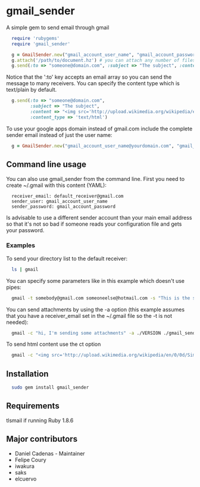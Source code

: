 gmail_sender
============

A simple gem to send email through gmail

```ruby
  require 'rubygems'
  require 'gmail_sender'

  g = GmailSender.new("gmail_account_user_name", "gmail_account_password")
  g.attach('/path/to/document.hz') # you can attach any number of files, but there are limits for total attachments size
  g.send(:to => "someone@domain.com", :subject => "The subject", :content => "The mail body")
```

Notice that the ':to' key accepts an email array so you can send the message to many receivers.
You can specify the content type which is text/plain by default.

```ruby
  g.send(:to => "someone@domain.com",
         :subject => "The subject",
         :content => "<img src='http://upload.wikimedia.org/wikipedia/en/0/0d/Simpsons_FamilyPicture.png'/>", 
         :content_type => 'text/html')
```

To use your google apps domain instead of gmail.com include the complete sender email instead of just the user name:

```ruby
  g = GmailSender.new("gmail_account_user_name@yourdomain.com", "gmail_account_password")
```

Command line usage
------------------

You can also use gmail_sender from the command line. First you need to create ~/.gmail with this content (YAML):

```
  receiver_email: default_receiver@gmail.com
  sender_user: gmail_account_user_name
  sender_password: gmail_account_password
```

Is advisable to use a different sender account than your main email address so that it's not so bad if someone reads your configuration file and gets your password.

### Examples

To send your directory list to the default receiver:

```bash
  ls | gmail
```

You can specify some parameters like in this example which doesn't use pipes:

```bash
  gmail -t somebody@gmail.com someoneelse@hotmail.com -s "This is the subject" -c "This is the email content"
```

You can send attachments by using the -a option (this example assumes that you have a receiver_email set in the ~/.gmail file so the -t is not needed):

```bash
  gmail -c "hi, I'm sending some attachments" -a ./VERSION ./gmail_sender.gemspec
```

To send html content use the ct option

```bash
  gmail -c "<img src='http://upload.wikimedia.org/wikipedia/en/0/0d/Simpsons_FamilyPicture.png'/>" -ct text/html
```

Installation
------------

```bash
  sudo gem install gmail_sender
```

Requirements
------------

tlsmail if running Ruby 1.8.6

Major contributors
------------------

* Daniel Cadenas - Maintainer
* Felipe Coury
* iwakura
* saks
* elcuervo

